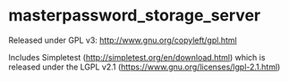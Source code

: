 # masterpassword_storage_server

Released under GPL v3: http://www.gnu.org/copyleft/gpl.html

Includes Simpletest (http://simpletest.org/en/download.html) which is released 
under the LGPL v2.1 (https://www.gnu.org/licenses/lgpl-2.1.html)

